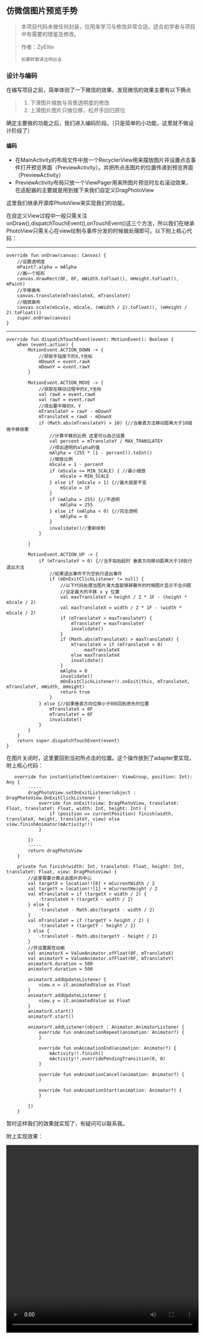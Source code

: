 ##  仿微信图片预览手势  

> 本项目代码未做任何封装，仅用来学习与修改非常合适。适合初学者与项目中有需要的借鉴及修改。
> 
> 作者：ZyElite
> 
>     如要转载请注明出去


### 设计与编码
在编写项目之前，简单体验了一下微信的效果，发现微信的效果主要有以下俩点

> 1. 下滑图片缩放与背景透明度的修改
> 2. 上滑图片图片只做位移，松开手回归原位

确定主要做的功能之后，我们进入编码阶段。（只是简单的小功能，这里就不做设计阶段了）

#### 编码

* 在MainActivity的布局文件中放一个RecyclerView用来摆放图片并设置点击事件打开预览界面（PreviewActivity）。并把所点击图片的位置传递到预览界面（PreviewActivity）
* PreviewActivity布局只放一个ViewPager用来所图片预览时左右滚动效果，在适配器的主要就是用到接下来我们自定义DragPhotoView


这里我们继承开源库PhotoView来实现我们的功能。

在自定义View过程中一般只需关注onDraw(),dispatchTouchEvent(),onTouchEvent()这三个方法，所以我们在继承PhotoView只需关心在view绘制与事件分发的时候做处理即可。以下附上核心代码：

---
    override fun onDraw(canvas: Canvas) {
		//设置透明度
        mPaint?.alpha = mAlpha
		//画一个矩形
        canvas.drawRect(0F, 0F, mWidth.toFloat(), mHeight.toFloat(), mPaint)
		//平移画布
        canvas.translate(mTranslateX, mTranslateY)
		//缩放画布
        canvas.scale(mScale, mScale, (mWidth / 2).toFloat(), (mHeight / 2).toFloat())
        super.onDraw(canvas)
    }

---
    override fun dispatchTouchEvent(event: MotionEvent): Boolean {
        when (event.action) {
            MotionEvent.ACTION_DOWN -> {
				//获取手指按下的X,Y坐标
                mDownX = event.rawX
                mDownY = event.rawY
            }

            MotionEvent.ACTION_MOVE -> {
				//获取在移动过程中的X,Y坐标
                val rawX = event.rawX
                val rawY = event.rawY
				//得出要平移的X，Y
                mTranslateY = rawY - mDownY
                mTranslateX = rawX - mDownX
                if (Math.abs(mTranslateY) > 10) {//当垂直方法移动距离大于10就做平移效果
					//计算平移的比例 这里可以自己设置
                    val percent = mTranslateY / MAX_TRANSLATEY
					//得出透明的alpha的值
                    mAlpha = (255 * (1 - percent)).toInt()
					//缩放比例
                    mScale = 1 - percent
                    if (mScale <= MIN_SCALE) { //最小缩放
                        mScale = MIN_SCALE
                    } else if (mScale > 1) {//最大就是不变
                        mScale = 1F
                    }
                    if (mAlpha > 255) {//不透明
                        mAlpha = 255
                    } else if (mAlpha < 0) {//完全透明
                        mAlpha = 0
                    }
                    invalidate()//重新绘制
                }

            }

            MotionEvent.ACTION_UP -> {
                if (mTranslateY > 0) {//当手指抬起时 垂直方向移动距离大于10执行退出方法
					//如果退出事件不为空执行退出事件
                    if (mOnExitClickListener != null) {
						//以下代码处理当图片滑大盘能够屏幕外的时候图片显示不全问题
						//设定最大的平移 x y 位置
                        val maxTranslateY = height / 2 * 1F - (height * mScale / 2)
                        val maxTranslateX = width / 2 * 1F - (width * mScale / 2)
                        if (mTranslateY > maxTranslateY) {
                            mTranslateY = maxTranslateY
                            invalidate()
                        }
                        if (Math.abs(mTranslateX) > maxTranslateX) {
                            mTranslateX = if (mTranslateX < 0)
                                -maxTranslateX
                            else maxTranslateX
                            invalidate()
                        }
                        mAlpha = 0
                        invalidate()
                        mOnExitClickListener!!.onExit(this, mTranslateX, mTranslateY, mWidth, mHeight)
                        return true
                    }
                } else {//如果垂直方向位移小于0则回到原先的位置
                    mTranslateX = 0F
                    mTranslateY = 0F
                    invalidate()
                }
            }
        }
        return super.dispatchTouchEvent(event)
    }


在图片关闭时，这里要回到当初所点击的位置。这个操作放到了adapter里实现，附上核心代码：

       override fun instantiateItem(container: ViewGroup, position: Int): Any {
			-----
            dragPhotoView.setOnExitListener(object : DragPhotoView.OnExitClickListener {
                override fun onExit(view: DragPhotoView, translateX: Float, translateY: Float, width: Int, height: Int) {
                    if (position == currentPosition) finish(width, translateX, height, translateY, view) else view.finishAnimator(mActivity!!)
                }

            })
			-----
            return dragPhotoView
        }

        private fun finish(width: Int, translateX: Float, height: Int, translateY: Float, view: DragPhotoView) {
			//这里需要计算点击图片的中心
            val targetX = location!![0] + mCurrentWidth / 2
            val targetY = location!![1] + mCurrentHeight / 2
            val mTranslateX = if (targetX > width / 2) {
                -translateX + (targetX - width / 2)
            } else {
                -translateX - Math.abs(targetX - width / 2)
            }
            val mTranslateY = if (targetY > height / 2) {
                -translateY + (targetY - height / 2)
            } else {
                -translateY - Math.abs(targetY - height / 2)
            }
			//并设置属性动画
            val animatorX = ValueAnimator.ofFloat(0F, mTranslateX)
            val animatorY = ValueAnimator.ofFloat(0F, mTranslateY)
            animatorX.duration = 500
            animatorY.duration = 500

            animatorX.addUpdateListener {
                view.x = it.animatedValue as Float
            }
            animatorY.addUpdateListener {
                view.y = it.animatedValue as Float
            }
            animatorX.start()
            animatorY.start()

            animatorY.addListener(object : Animator.AnimatorListener {
                override fun onAnimationRepeat(animation: Animator?) {
                }

                override fun onAnimationEnd(animation: Animator?) {
                    mActivity!!.finish()
                    mActivity!!.overridePendingTransition(0, 0)
                }

                override fun onAnimationCancel(animation: Animator?) {
                }

                override fun onAnimationStart(animation: Animator?) {
                }

            })
        }
 
暂时这样我们的效果就实现了，有疑问可以联系我。

附上实现效果：
     
<video height=498 width=510 controls="controls" src="‪https://github.com/ZyElite/DragPhotoView/blob/master/resources/preview.mp4">         
